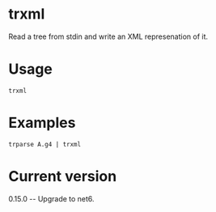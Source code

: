 # trxml

Read a tree from stdin and write an XML represenation of it.

# Usage

    trxml

# Examples

    trparse A.g4 | trxml

# Current version

0.15.0 -- Upgrade to net6.
